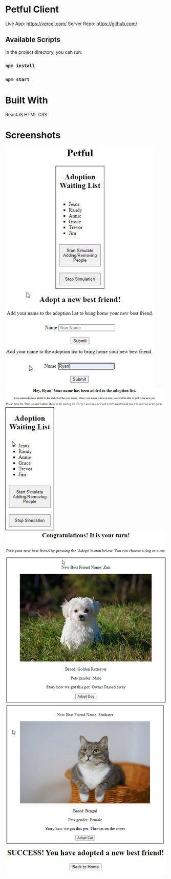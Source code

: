 # Petful Client

Live App: https://vercel.com/
Server Repo: https://github.com/

## Available Scripts

In the project directory, you can run:
### `npm install`
### `npm start`

# Built With
ReactJS
HTML
CSS

# Screenshots


![landing page](./screenshots/1.png)
![add name](./screenshots/2.png)
![queued](./screenshots/3.png)
![waiting list](./screenshots/4.png)
![adopt dog](./screenshots/5.png)
![adopt cat](./screenshots/6.png)
![adopted](./screenshots/7.png)


